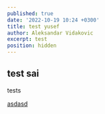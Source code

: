 ```yaml
---
published: true
date: '2022-10-19 10:24 +0300'
title: test yusef
author: Aleksandar Vidakovic
excerpt: test
position: hidden
---
```

## test sai

tests

[asdasd](https://www.eddymens.com/blog/how-to-make-a-markdown-link-open-in-another-tab)<base target="_blank">
